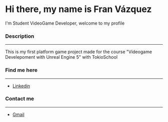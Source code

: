 # Hi there, my name is Fran Vázquez 
I'm Student VideoGame Developer, welcome to my profile

### Description
---
This is my first platform game project made for the course "Videogame Develepoment with Unreal Engine 5" with TokioSchool

### Find me here
---
- [Linkedin](https://www.linkedin.com/in/francisco-javier-v%C3%A1zquez-porras-0386a8125/)

### Contact me
---
- [Gmail](franvazquez1993@gmail.com)
